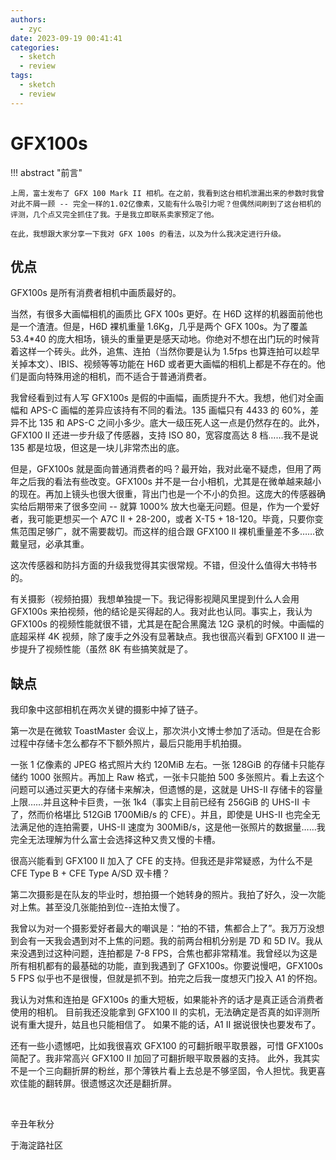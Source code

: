 ```yaml
---
authors:
  - zyc
date: 2023-09-19 00:41:41
categories:
  - sketch
  - review
tags:
  - sketch
  - review
---
```


# GFX100s

!!! abstract "前言"

    上周，富士发布了 GFX 100 Mark II 相机。在之前，我看到这台相机泄漏出来的参数时我曾对此不屑一顾 -- 完全一样的1.02亿像素，又能有什么吸引力呢？但偶然间刷到了这台相机的评测，几个点又完全抓住了我。于是我立即联系卖家预定了他。

    在此，我想跟大家分享一下我对 GFX 100s 的看法，以及为什么我决定进行升级。

## 优点

GFX100s 是所有消费者相机中画质最好的。

当然，有很多大画幅相机的画质比 GFX 100s 更好。在 H6D 这样的机器面前他也是一个渣渣。但是，H6D 裸机重量 1.6Kg，几乎是两个 GFX 100s。为了覆盖 53.4\*40 的庞大相场，镜头的重量更是感天动地。你绝对不想在出门玩的时候背着这样一个砖头。此外，追焦、连拍（当然你要是认为 1.5fps 也算连拍可以趁早关掉本文）、IBIS、视频等等功能在 H6D 或者更大画幅的相机上都是不存在的。他们是面向特殊用途的相机，而不适合于普通消费者。

我曾经看到过有人写 GFX100s 是假的中画幅，画质提升不大。我想，他们对全画幅和 APS-C 画幅的差异应该持有不同的看法。135 画幅只有 4433 的 60%，差异不比 135 和 APS-C 之间小多少。底大一级压死人这一点是仍然存在的。此外，GFX100 II 还进一步升级了传感器，支持 ISO 80，宽容度高达 8 档……我不是说 135 都是垃圾，但这是一块儿非常杰出的底。

但是，GFX100s 就是面向普通消费者的吗？最开始，我对此毫不疑虑，但用了两年之后我的看法有些改变。GFX100s 并不是一台小相机，尤其是在微单越来越小的现在。再加上镜头也很大很重，背出门也是一个不小的负担。这庞大的传感器确实给后期带来了很多空间 -- 就算 1000% 放大也毫无问题。但是，作为一个爱好者，我可能更想买一个 A7C II + 28-200，或者 X-T5 + 18-120。毕竟，只要你变焦范围足够广，就不需要裁切。而这样的组合跟 GFX100 II 裸机重量差不多……欲戴皇冠，必承其重。

这次传感器和防抖方面的升级我觉得其实很常规。不错，但没什么值得大书特书的。

有关摄影（视频拍摄）我想单独提一下。我记得影视飓风里提到什么人会用 GFX100s 来拍视频，他的结论是买得起的人。我对此也认同。事实上，我认为 GFX100s 的视频性能就很不错，尤其是在配合黑魔法 12G 录机的时候。中画幅的底超采样 4K 视频，除了废手之外没有显著缺点。我也很高兴看到 GFX100 II 进一步提升了视频性能（虽然 8K 有些搞笑就是了。

## 缺点

我印象中这部相机在两次关键的摄影中掉了链子。

第一次是在微软 ToastMaster 会议上，那次洪小文博士参加了活动。但是在合影过程中存储卡怎么都存不下额外照片，最后只能用手机拍摄。

一张 1 亿像素的 JPEG 格式照片大约 120MiB 左右。一张 128GiB 的存储卡只能存储约 1000 张照片。再加上 Raw 格式，一张卡只能拍 500 多张照片。看上去这个问题可以通过买更大的存储卡来解决，但遗憾的是，这就是 UHS-II 存储卡的容量上限……并且这种卡巨贵，一张 1k4（事实上目前已经有 256GiB 的 UHS-II 卡了，然而价格堪比 512GiB 1700MiB/s 的 CFE）。并且，即使是 UHS-II 也完全无法满足他的连拍需要，UHS-II 速度为 300MiB/s，这是他一张照片的数据量……我完全无法理解为什么富士会选择这种又贵又慢的卡槽。

很高兴能看到 GFX100 II 加入了 CFE 的支持。但我还是非常疑惑，为什么不是 CFE Type B + CFE Type A/SD 双卡槽？

第二次摄影是在队友的毕业时，想拍摄一个她转身的照片。我拍了好久，没一次能对上焦。甚至没几张能拍到位--连拍太慢了。

我曾以为对一个摄影爱好者最大的嘲讽是：“拍的不错，焦都合上了”。我万万没想到会有一天我会遇到对不上焦的问题。我的前两台相机分别是 7D 和 5D IV。我从来没遇到过这种问题，连拍都是 7-8 FPS，合焦也都非常精准。我曾经以为这是所有相机都有的最基础的功能，直到我遇到了 GFX100s。你要说慢吧，GFX100s 5 FPS 似乎也不是很慢，但就是抓不到。拍完之后我一度想灭门投入 A1 的怀抱。

我认为对焦和连拍是 GFX100s 的重大短板，如果能补齐的话才是真正适合消费者使用的相机。
目前我还没能拿到 GFX100 II 的实机，无法确定是否真的如评测所说有重大提升，姑且也只能相信了。
如果不能的话，A1 II 据说很快也要发布了。

还有一些小遗憾吧，比如我很喜欢 GFX100 的可翻折眼平取景器，可惜 GFX100s 简配了。我非常高兴 GFX100 II 加回了可翻折眼平取景器的支持。
此外，我其实不是一个三向翻折屏的粉丝，那个薄铁片看上去总是不够坚固，令人担忧。我更喜欢佳能的翻转屏。很遗憾这次还是翻折屏。

</br>

辛丑年秋分

于海淀路社区
